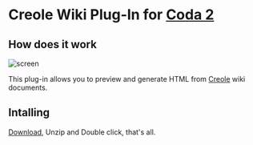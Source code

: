 # Creole Wiki Plug-In for [Coda 2][appstore]

## How does it work

![screen][screen]

This plug-in allows you to preview and generate HTML from [Creole][creole] wiki documents.

## Intalling
[Download][download], Unzip and Double click, that's all.

[appstore]: http://bit.ly/coda2appstore
[screen]:   http://ngs.github.com/creole-codaplugin/images/screen.png
[download]: https://github.com/ngs/creole-codaplugin/downloads
[creole]:   http://www.wikicreole.org/
